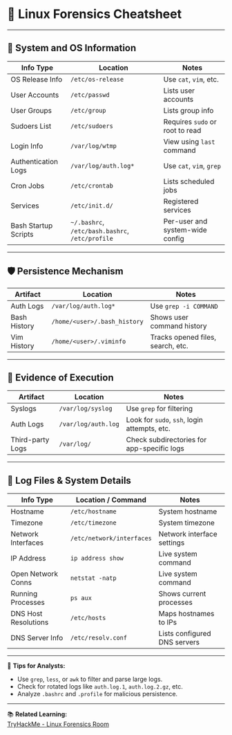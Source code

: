 # 🐧 Linux Forensics Cheatsheet

---

## 📘 System and OS Information

| Info Type               | Location                          | Notes                                      |
|------------------------|-----------------------------------|--------------------------------------------|
| OS Release Info        | `/etc/os-release`                 | Use `cat`, `vim`, etc.                     |
| User Accounts          | `/etc/passwd`                     | Lists user accounts                        |
| User Groups            | `/etc/group`                      | Lists group info                           |
| Sudoers List           | `/etc/sudoers`                    | Requires `sudo` or root to read            |
| Login Info             | `/var/log/wtmp`                   | View using `last` command                  |
| Authentication Logs    | `/var/log/auth.log*`              | Use `cat`, `vim`, `grep`                   |
| Cron Jobs              | `/etc/crontab`                    | Lists scheduled jobs                       |
| Services               | `/etc/init.d/`                    | Registered services                        |
| Bash Startup Scripts   | `~/.bashrc`, `/etc/bash.bashrc`, `/etc/profile` | Per-user and system-wide config    |

---

## 🛡️ Persistence Mechanism

| Artifact              | Location                           | Notes                                        |
|-----------------------|------------------------------------|----------------------------------------------|
| Auth Logs             | `/var/log/auth.log*`               | Use `grep -i COMMAND`                        |
| Bash History          | `/home/<user>/.bash_history`       | Shows user command history                   |
| Vim History           | `/home/<user>/.viminfo`            | Tracks opened files, search, etc.            |

---

## 🧪 Evidence of Execution

| Artifact              | Location                           | Notes                                        |
|-----------------------|------------------------------------|----------------------------------------------|
| Syslogs               | `/var/log/syslog`                  | Use `grep` for filtering                     |
| Auth Logs             | `/var/log/auth.log`                | Look for `sudo`, `ssh`, login attempts, etc. |
| Third-party Logs      | `/var/log/`                        | Check subdirectories for app-specific logs   |

---

## 📄 Log Files & System Details

| Info Type              | Location / Command                | Notes                                        |
|------------------------|----------------------------------|----------------------------------------------|
| Hostname               | `/etc/hostname`                  | System hostname                              |
| Timezone               | `/etc/timezone`                  | System timezone                              |
| Network Interfaces     | `/etc/network/interfaces`        | Network interface settings                   |
| IP Address             | `ip address show`                | Live system command                          |
| Open Network Conns     | `netstat -natp`                  | Live system command                          |
| Running Processes      | `ps aux`                         | Shows current processes                      |
| DNS Host Resolutions   | `/etc/hosts`                     | Maps hostnames to IPs                        |
| DNS Server Info        | `/etc/resolv.conf`               | Lists configured DNS servers                 |

---

🧠 **Tips for Analysts:**
- Use `grep`, `less`, or `awk` to filter and parse large logs.
- Check for rotated logs like `auth.log.1`, `auth.log.2.gz`, etc.
- Analyze `.bashrc` and `.profile` for malicious persistence.

---

📚 **Related Learning:**  
[TryHackMe - Linux Forensics Room](https://tryhackme.com/room/linuxforensics)

